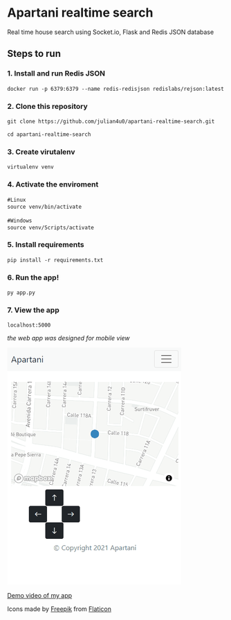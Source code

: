 # Apartani realtime search

Real time house search using Socket.io, Flask and Redis JSON database

## Steps to run 


### 1. Install and run Redis JSON
```
docker run -p 6379:6379 --name redis-redisjson redislabs/rejson:latest
```

### 2. Clone this repository
```
git clone https://github.com/julian4u0/apartani-realtime-search.git
```

```
cd apartani-realtime-search
```

### 3. Create virutalenv

```
virtualenv venv
```

### 4. Activate the enviroment
```
#Linux
source venv/bin/activate

#Windows
source venv/Scripts/activate
```
### 5. Install requirements
```
pip install -r requirements.txt
```
### 6. Run the app!
```
py app.py
```
### 7. View the app
```
localhost:5000
```
_the web app was designed for mobile view_

![Animation](Animation.gif)

[Demo video of my app](https://www.youtube.com/watch?v=5GfeurLWDrU)

Icons made by [Freepik](https://www.freepik.com) from [Flaticon](https://www.flaticon.com/)

